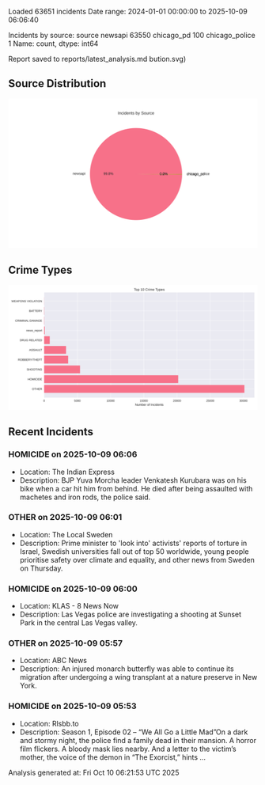 
Loaded 63651 incidents
Date range: 2024-01-01 00:00:00 to 2025-10-09 06:06:40

Incidents by source:
source
newsapi           63550
chicago_pd          100
chicago_police        1
Name: count, dtype: int64

Report saved to reports/latest_analysis.md
bution.svg)

## Source Distribution
![Source Distribution](images/source_distribution.svg)

## Crime Types
![Crime Types](images/crime_types.svg)

## Recent Incidents

### HOMICIDE on 2025-10-09 06:06
- Location: The Indian Express
- Description: BJP Yuva Morcha leader Venkatesh Kurubara was on his bike when a car hit him from behind. He died after being assaulted with machetes and iron rods, the police said.


### OTHER on 2025-10-09 06:01
- Location: The Local Sweden
- Description: Prime minister to 'look into' activists' reports of torture in Israel, Swedish universities fall out of top 50 worldwide, young people prioritise safety over climate and equality, and other news from Sweden on Thursday.


### HOMICIDE on 2025-10-09 06:00
- Location: KLAS - 8 News Now
- Description: Las Vegas police are investigating a shooting at Sunset Park in the central Las Vegas valley.


### OTHER on 2025-10-09 05:57
- Location: ABC News
- Description: An injured monarch butterfly was able to continue its migration after undergoing a wing transplant at a nature preserve in New York.


### HOMICIDE on 2025-10-09 05:53
- Location: Rlsbb.to
- Description: Season 1, Episode 02 – “We All Go a Little Mad”On a dark and stormy night, the police find a family dead in their mansion. A horror film flickers. A bloody mask lies nearby. And a letter to the victim’s mother, the voice of the demon in “The Exorcist,” hints …

Analysis generated at: Fri Oct 10 06:21:53 UTC 2025
